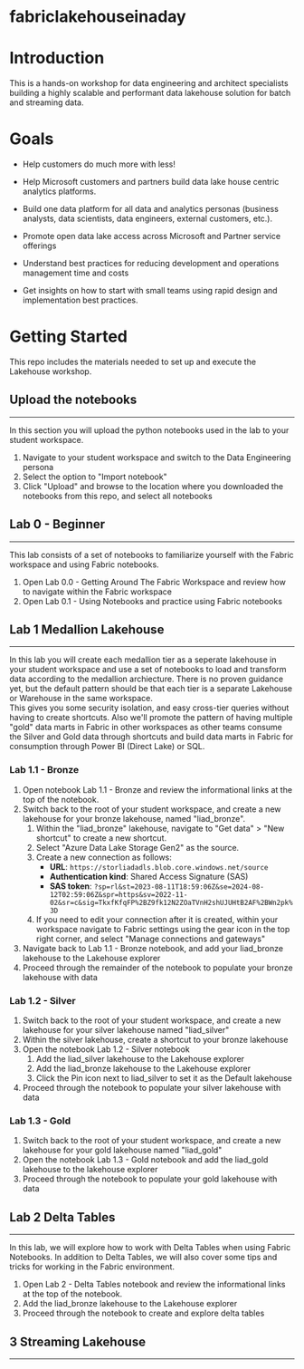 # fabriclakehouseinaday
# Introduction 
This is a hands-on workshop for data engineering and architect specialists building a highly scalable and performant data lakehouse solution for batch and streaming data.​

# Goals
- Help customers do much more with less!​

- Help Microsoft customers and partners build data lake house centric analytics platforms.​

- Build one data platform for all data and analytics personas (business analysts, data scientists, data engineers, external customers, etc.).   ​

- Promote open data lake access across Microsoft and Partner service offerings​

- Understand best practices for reducing development and operations management time and costs​

- Get insights on how to start with small teams using rapid design and implementation best practices.

# Getting Started
This repo includes the materials needed to set up and execute the Lakehouse workshop. 

## Upload the notebooks
___
In this section you will upload the python notebooks used in the lab to your student workspace.
1.	Navigate to your student workspace and switch to the Data Engineering persona
2.	Select the option to "Import notebook"
3.	Click "Upload" and browse to the location where you downloaded the notebooks from this repo, and select all notebooks

## Lab 0 - Beginner
___
This lab consists of a set of notebooks to familiarize yourself with the Fabric workspace and using Fabric notebooks.
1.  Open Lab 0.0 - Getting Around The Fabric Workspace and review how to navigate within the Fabric workspace
2.  Open Lab 0.1 - Using Notebooks and practice using Fabric notebooks 

## Lab 1 Medallion Lakehouse
___
In this lab you will create each medallion tier as a seperate lakehouse in your student workspace and use a set of notebooks to load and transform data according to 
the medallion archiecture. There is no proven guidance yet, but the default pattern should be that each tier is a separate Lakehouse or Warehouse in the same workspace.  
This gives you some security isolation, and easy cross-tier queries without having to create shortcuts.  Also we'll promote the pattern of having multiple "gold" data marts
in Fabric in other workspaces as other teams consume the Silver and Gold data through shortcuts and build data marts in Fabric for consumption through Power BI (Direct Lake) or SQL.

### Lab 1.1 - Bronze
1. Open notebook Lab 1.1 - Bronze and review the informational links at the top of the notebook.
2. Switch back to the root of your student workspace, and create a new lakehouse for your bronze lakehouse, named "liad_bronze".
    1. Within the "liad_bronze" lakehouse, navigate to "Get data" > "New shortcut" to create a new shortcut.
    2. Select "Azure Data Lake Storage Gen2" as the source.
    3. Create a new connection as follows:
        - **URL**: `https://storliadadls.blob.core.windows.net/source`
        - **Authentication kind**: Shared Access Signature (SAS)
        - **SAS token**: `?sp=rl&st=2023-08-11T18:59:06Z&se=2024-08-12T02:59:06Z&spr=https&sv=2022-11-02&sr=c&sig=TkxfKfqFP%2BZ9fk12N2ZOaTVnH2shUJUHtB2AF%2BWn2pk%3D`
    4. If you need to edit your connection after it is created, within your workspace navigate to Fabric settings using the gear icon in the top right corner, and select "Manage connections and gateways"    
4. Navigate back to Lab 1.1 - Bronze notebook, and add your liad_bronze lakehouse to the Lakehouse explorer
5. Proceed through the remainder of the notebook to populate your bronze lakehouse with data
   
### Lab 1.2 - Silver
1. Switch back to the root of your student workspace, and create a new lakehouse for your silver lakehouse named "liad_silver"
2. Within the silver lakehouse, create a shortcut to your bronze lakehouse 
2. Open the notebook Lab 1.2 - Silver notebook
    1. Add the liad_silver lakehouse to the Lakehouse explorer 
    2. Add the liad_bronze lakehouse to the Lakehouse explorer
    3. Click the Pin icon next to liad_silver to set it as the Default lakehouse
3. Proceed through the notebook to populate your silver lakehouse with data

### Lab 1.3 - Gold 
1. Switch back to the root of your student workspace, and create a new lakehouse for your gold lakehouse named "liad_gold"
2. Open the notebook Lab 1.3 - Gold notebook and add the liad_gold lakehouse to the lakehouse explorer     
3. Proceed through the notebook to populate your gold lakehouse with data

## Lab 2 Delta Tables
___
In this lab, we will explore how to work with Delta Tables when using Fabric Notebooks. In addition to Delta Tables, we will also cover some tips and tricks for working in the Fabric environment. 

1. Open Lab 2 - Delta Tables notebook and review the informational links at the top of the notebook.
2. Add the liad_bronze lakehouse to the Lakehouse explorer
3. Proceed through the notebook to create and explore delta tables

## 3 Streaming Lakehouse
___
